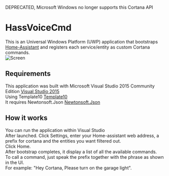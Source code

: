 DEPRECATED, Microsoft Windows no longer supports this Cortana API

# HassVoiceCmd

This is an Universal Windows Platform (UWP) application that bootstraps [Home-Assistant](http://Home-Assistant.io">http://Home-Assistant.io) and registers each service/entity as custom Cortana commands.<br/>
![Screen](HassVoiceCmd-Screen.png)

## Requirements

This application was built with Microsoft Visual Studio 2015 Community Edition [Visual Studio 2015](https://www.visualstudio.com/vs/community)<br/>
Using Template10 [Template10](https://github.com/Windows-XAML/Template10)<br/>
It requires Newtonsoft.Json [Newtonsoft.Json](http://www.newtonsoft.com/json">http://www.newtonsoft.com/json)<br/>

## How it works

You can run the application within Visual Studio<br/>
After launched. Click Settings, enter your Home-assistant web address, a prefix for cortana and the entities you want filtered out.<br/>
Click Home.<br/>
After bootstrap completes, it display a list of all the available commands.<br/>
To call a command, just speak the prefix together with the phrase as shown in the UI.<br/>
For example: "Hey Cortana, Please turn on the garage light".<br/>
